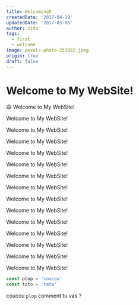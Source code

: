 ```yaml
---
title: Welcoming9
createdDate: '2017-04-19'
updatedDate: '2017-05-06'
author: zido
tags:
  - first
  - welcome
image: pexels-photo-253092.jpeg
origin: true
draft: false
---
```


# Welcome to My WebSite!

:smile: Welcome to My WebSite!

Welcome to My WebSite!

Welcome to My WebSite!

Welcome to My WebSite!

Welcome to My WebSite!

Welcome to My WebSite!

Welcome to My WebSite!

Welcome to My WebSite!

Welcome to My WebSite!

Welcome to My WebSite!

Welcome to My WebSite!

Welcome to My WebSite!

Welcome to My WebSite!

Welcome to My WebSite!

Welcome to My WebSite!

```javascript
const plop = 'coucou'
const toto = 'tata'
```

coucou `plop` comment tu vas ?

